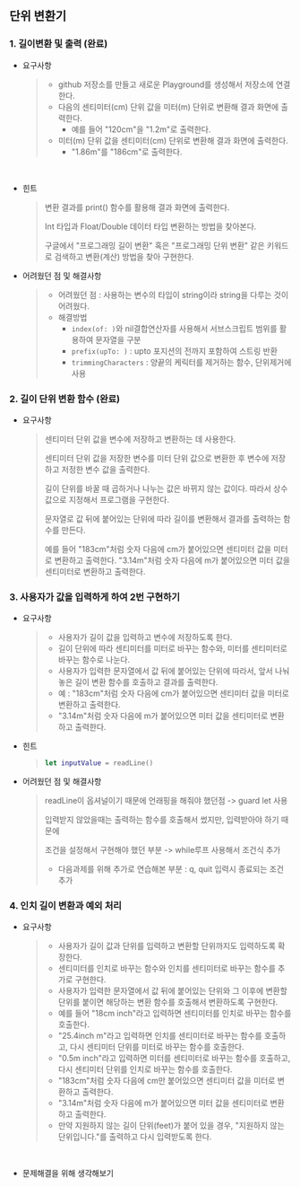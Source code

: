 ## 단위 변환기

### 1. 길이변환 및 출력 (완료)

* 요구사항

  > - github 저장소를 만들고 새로운 Playground를 생성해서 저장소에 연결한다.
  > - 다음의 센티미터(cm) 단위 값을 미터(m) 단위로 변환해 결과 화면에 출력한다.
  >   - 예를 들어 "120cm"을 "1.2m"로 출력한다.
  > - 미터(m) 단위 값을 센티미터(cm) 단위로 변환해 결과 화면에 출력한다.
  >   - "1.86m"를 "186cm"로 출력한다.

  ​

* 힌트

  > 변환 결과를 print() 함수를 활용해 결과 화면에 출력한다.
  >
  > Int 타입과 Float/Double 데이터 타입 변환하는 방법을 찾아본다.
  >
  > 구글에서 "프로그래밍 길이 변환" 혹은 "프로그래밍 단위 변환" 같은 키워드로 검색하고 변환(계산) 방법을 찾아 구현한다.



* 어려웠던 점 및 해결사항

  > * 어려웠던 점 : 사용하는 변수의 타입이 string이라 string을 다루는 것이 어려웠다.
  > * 해결방법 
  >   * `index(of: )`와 nil결합연산자를 사용해서 서브스크립트 범위를 활용하여 문자열을 구분
  >   * `prefix(upTo: )` : upto 포지션의 전까지 포함하여 스트링 반환
  >   * `trimmingCharacters` : 양끝의 케릭터를 제거하는 함수, 단위제거에 사용



### 2. 길이 단위 변환 함수 (완료)

- 요구사항

  > 센티미터 단위 값을 변수에 저장하고 변환하는 데 사용한다.
  >
  > 센티미터 단위 값을 저장한 변수를 미터 단위 값으로 변환한 후 변수에 저장하고 저정한 변수 값을 출력한다.
  >
  > 길이 단위를 바꿀 때 곱하거나 나누는 값은 바뀌지 않는 값이다. 따라서 상수 값으로 지정해서 프로그램을 구현한다.
  >
  > 문자열로 값 뒤에 붙어있는 단위에 따라 길이를 변환해서 결과를 출력하는 함수를 만든다.
  >
  > 예를 들어 "183cm"처럼 숫자 다음에 cm가 붙어있으면 센티미터 값을 미터로 변환하고 출력한다. "3.14m"처럼 숫자 다음에 m가 붙어있으면 미터 값을 센티미터로 변환하고 출력한다.



### 3. 사용자가 값을 입력하게 하여 2번 구현하기

- 요구사항

  >- 사용자가 길이 값을 입력하고 변수에 저장하도록 한다.
  >- 길이 단위에 따라 센티미터를 미터로 바꾸는 함수와, 미터를 센티미터로 바꾸는 함수로 나눈다.
  >- 사용자가 입력한 문자열에서 값 뒤에 붙어있는 단위에 따라서, 앞서 나눠놓은 길이 변환 함수를 호출하고 결과를 출력한다.
  >  - 예 :  "183cm"처럼 숫자 다음에 cm가 붙어있으면 센티미터 값을 미터로 변환하고 출력한다.
  >  - "3.14m"처럼 숫자 다음에 m가 붙어있으면 미터 값을 센티미터로 변환하고 출력한다.

- 힌트

  > ```swift
  > let inputValue = readLine()
  > ```



* 어려웠던 점 및 해결사항 

  > readLine이 옵셔널이기 때문에 언래핑을 해줘야 했던점 -> guard let 사용
  >
  > 입력받지 않았을때는 출력하는 함수를 호출해서 썼지만, 입력받아야 하기 때문에
  >
  > 조건을 설정해서 구현해야 했던 부분 -> while루프 사용해서 조건식 추가
  >
  > * 다음과제를 위해 추가로 연습해본 부분 : q, quit 입력시 종료되는 조건 추가



### 4. 인치 길이 변환과 예외 처리

* 요구사항 

  >- 사용자가 길이 값과 단위를 입력하고 변환할 단위까지도 입력하도록 확장한다.
  >- 센티미터를 인치로 바꾸는 함수와 인치를 센티미터로 바꾸는 함수를 추가로 구현한다.
  >- 사용자가 입력한 문자열에서 값 뒤에 붙어있는 단위와 그 이후에 변환할 단위를 붙이면 해당하는 변환 함수를 호출해서 변환하도록 구현한다.
  >  - 예를 들어 "18cm inch"라고 입력하면 센티미터를 인치로 바꾸는 함수를 호출한다.
  >  - "25.4inch m"라고 입력하면 인치를 센티미터로 바꾸는 함수를 호출하고, 다시 센티미터 단위를 미터로 바꾸는 함수를 호출한다.
  >  - "0.5m inch"라고 입력하면 미터를 센티미터로 바꾸는 함수를 호출하고, 다시 센티미터 단위를 인치로 바꾸는 함수를 호출한다.
  >  - "183cm"처럼 숫자 다음에 cm만 붙어있으면 센티미터 값을 미터로 변환하고 출력한다.
  >  - "3.14m"처럼 숫자 다음에 m가 붙어있으면 미터 값을 센티미터로 변환하고 출력한다.
  >- 만약 지원하지 않는 길이 단위(feet)가 붙어 있을 경우, "지원하지 않는 단위입니다."를 출력하고 다시 입력받도록 한다.

  ​

* 문제해결을 위해 생각해보기
